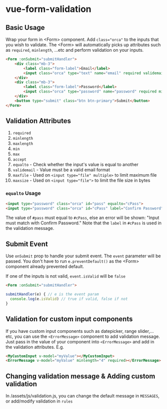
# vue-form-validation

## Basic Usage

Wrap your form in &lt;Form&gt; component.  Add `class="orca"` to the inputs that you wish to validate. The &lt;Form&gt; will automatically picks up attributes such as `required`, `minlength`, ...etc and perform validation on your inputs. 

```html
<Form :onSubmit="submitHandler">
    <div class="mb-3">
        <label class="form-label">Email</label>
        <input class="orca" type="text" name="email" required validemail autocmplete="off">
    </div>
    <div class="mb-3">
        <label class="form-label">Password</label>
        <input class="orca" type="password" name="password" required minlength="6" autocmplete="off">
    </div>
    <button type="submit" class="btn btn-primary">Submit</button>
</Form>
```

## Validation Attributes
1. `required`
2. `minlength`
3. `maxlength`
4. `min`
5. `max`
6. `accept`
7. `equalto`  - Check whether the input's value is equal to another
8. `validemail` - Value must be a valid email format
9. `maxfile` - Used on `<input type="file" multiple>` to limit maximum file
10. `maxsize` - Used on `<input type="file">` to limit the file size in bytes

### `equalto` Usage
```html
<input type="password" class="orca" id="pass" equalto="cPass">
<input type="password" class="orca" id="cPass" label="Confirm Password">
```
The value of `#pass` must equal to `#cPass`, else an error will be shown:
 "Input must match with Confirm Password."
 Note that the `label` in `#cPass` is used in the validation message.

## Submit Event
Use `onSubmit` prop to handle your submit event. The `event` parameter will be passed. You don't have to run `e.preventDefault()` as the &lt;Form&gt; component already prevented default.

If one of the inputs is not valid, `event.isValid` will be `false`
```html
<Form :onSubmit="submitHandler">
```
```js
submitHandler(e) { // e is the event param
  console.log(e.isValid) // true if valid, false if not
}
``` 

## Validation for custom input components
If you have custom input components such as datepicker, range slider,... etc, you can use the `<ErrorMessage>`
component to add validation message. Just pass in the value of your component into `<ErrorMessage>` and add in the validation attributes. E.g.
```html
<MyCustomInput v-model="myValue"></MyCustomInput>
<ErrorMessage v-model="myValue" minlength="4" required></ErrorMessage>
```

## Changing validation message & Adding custom validation
In /assets/js/validation.js, you can change the default message in `MESSAGES`, or add/modify validation in `rules`